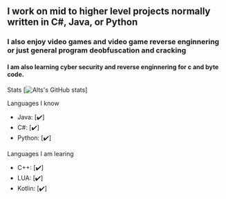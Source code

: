 
##         I work on mid to higher level projects normally written in C#, Java, or Python
###         I also enjoy video games and video game reverse enginnering or just general program deobfuscation and cracking

####          I am also learning cyber security and reverse enginnering for c and byte code.

Stats
[![Alts's GitHub stats](https://github-readme-stats.vercel.app/api?username=Alts-Dev)]


Languages I know
- Java: [✔️]
- C#: [✔️]
- Python: [✔️]

Languages I am learing
- C++: [✔️]
- LUA: [✔️]
- Kotlin: [✔️]


